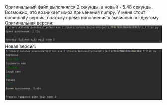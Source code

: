 Оригинальный файл выполнялся 2 секунды, а новый - 5.48 секунды. Возможно, это возникает из-за применения numpy.
У меня стоит community версия, поэтому время выполнения я вычислял по-другому.
Оригинальная версия:
![alt text](https://github.com/KarabassHardbass/AT_06_Polyakov/blob/master/запуск_старый.png?raw=true)
Новая версия:
![alt text](https://github.com/KarabassHardbass/AT_06_Polyakov/blob/master/запуск_свой.png?raw=true)

